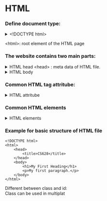 # HTML

### Define document type:

<details>

<summary>&#x3C;!DOCTYPE html></summary>

defines this doc is an HTML5 document.

</details>

\<html>: root element of the HTML page&#x20;

### The website contains two main parts:

<details>

<summary>HTML head &#x3C;head> :  meta data of HTML file. </summary>

```
<head>

</head>
```

\<title>

\<style>

\<meta>

\<link>

\<script>

</details>

<details>

<summary>HTML body</summary>



</details>

### Common HTML tag attritube:

<details>

<summary>HTML attritube</summary>

style

id

class

</details>

### &#x20;Common HTML elements

<details>

<summary>HTML elements</summary>

\<h1> : text \
\<p> : define a paragraph

</details>

### Example for basic structure of HTML file

```
<!DOCTYPE html>
<html>
    <head>
        <title>CS628</title>
    </head>
    <body>
        <h1>My First Heading</h1>
        <p>My first paragraph.</p>
    </body>
</html>
```

Different between class and id:\
Class can be used in multiplat&#x20;
